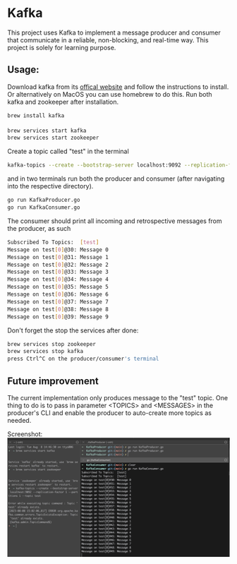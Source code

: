# Kafka
This project uses Kafka to implement a message producer and consumer that communicate in a reliable, non-blocking, and real-time way. This project is solely for learning purpose.

## Usage:
Download kafka from its [offical website](https://kafka.apache.org/downloads) and follow the instructions to install. Or alternatively on MacOS you can use homebrew to do this. Run both kafka and zookeeper after installation.
```bash
brew install kafka

brew services start kafka
brew services start zookeeper
```

Create a topic called "test" in the terminal 
```bash
kafka-topics --create --bootstrap-server localhost:9092 --replication-factor 1 --partitions 1 --topic test
```

and in two terminals run both the producer and consumer (after navigating into the respective directory). 
```bash
go run KafkaProducer.go
go run KafkaConsumer.go
```
The consumer should print all incoming and retrospective messages from the producer, as such
```bash
Subscribed To Topics:  [test]
Message on test[0]@30: Message 0
Message on test[0]@31: Message 1
Message on test[0]@32: Message 2
Message on test[0]@33: Message 3
Message on test[0]@34: Message 4
Message on test[0]@35: Message 5
Message on test[0]@36: Message 6
Message on test[0]@37: Message 7
Message on test[0]@38: Message 8
Message on test[0]@39: Message 9
```

Don't forget the stop the services after done:
```bash
brew services stop zookeeper
brew services stop kafka
press Ctrl^C on the producer/consumer's terminal
```

## Future improvement
The current implementation only produces message to the "test" topic.
One thing to do is to pass in parameter \<TOPICS\> and \<MESSAGES\> in the producer's CLI and enable the producer to auto-create more topics as needed.

Screenshot:
![Success Result](https://github.com/longyi1207/Kafka/blob/main/screenshot.jpg)
